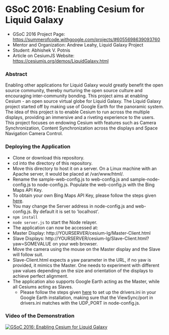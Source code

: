 # GSoC 2016: Enabling Cesium for Liquid Galaxy
* GSoC  2016 Project Page: https://summerofcode.withgoogle.com/projects/#6055698639093760
* Mentor and Organization: Andrew Leahy, Liquid Galaxy Project
* Student: Abhishek V. Potnis
* Article on CesiumJS Website: https://cesiumjs.org/demos/LiquidGalaxy.html

###  Abstract

Enabling other applications for Liquid Galaxy would greatly benefit the open source community, thereby nurturing the open source culture and encouraging inter-community bonding. This project aims at enabling Cesium - an open source virtual globe for Liquid Galaxy. The Liquid Galaxy project started off by making use of Google Earth for the panoramic system. The idea of this project is to enable Cesium to run across the multiple displays, providing an immersive and a riveting experience to the users. This project focuses on endowing Cesium with features such as Camera Synchronization, Content Synchronization across the displays and Space Navigation Camera Control.

### Deploying the Application

* Clone or download this repository.
* cd into the directory of this repository.
* Move this directory to host it on a server. On a Linux machine with an Apache server, it would be placed at /var/www/html/.
* Rename the sample-web-config.js to web-config.js and sample-node-config.js to node-config.js. Populate the web-config.js with the Bing Maps API Key.
 * To obtain your own Bing Maps API Key, please follow the steps given [here](https://msdn.microsoft.com/en-us/library/ff428642.aspx).
 * You may change the Server address in node-config.js and web-config.js. By default it is set to 'localhost'.
* `npm install`
* `node server.js` to start the Node relayer.
*  The application can now be accessed at:
  * Master Display: http://YOURSERVER/cesium-lg/Master-Client.html
  * Slave Displays: http://YOURSERVER/cesium-lg/Slave-Client.html?yaw=SOMEVALUE 
  on your web browser.
* Move the camera using the mouse on the Master display and the Slave will follow suit.
* Slave-Client.html expects a yaw parameter in the URL, if no yaw is provided, it mimics the Master. One needs to experiment with different yaw values depending on the size and orientation of the displays to achieve perfect alignment.
* The application also supports Google Earth acting as the Master, while all Cesiums acting as Slaves. 
  * Please follow the steps given [here](https://github.com/LiquidGalaxy/liquid-galaxy/wiki/QuickStart) to set up the drivers.ini in your Google Earth installation, making sure that the ViewSync/port in drivers.ini  matches with the UDP_PORT in node-config.js.

### Video of the Demonstration

[![GSoC 2016: Enabling Cesium for Liquid Galaxy](https://img.youtube.com/vi/P_OdDbV9lZE/0.jpg)](https://www.youtube.com/watch?v=P_OdDbV9lZE)


